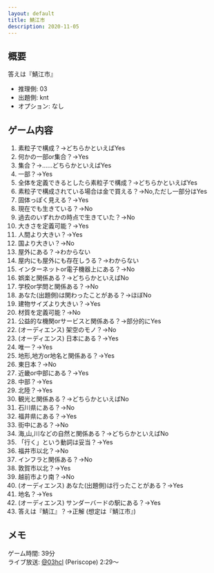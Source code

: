 ```yaml
---
layout: default
title: 鯖江市
description: 2020-11-05
---
```


## 概要

答えは『鯖江市』

- 推理側: 03
- 出題側: knt
- オプション: なし

## ゲーム内容

1. 素粒子で構成？→どちらかといえばYes
2. 何かの一部or集合？→Yes
3. 集合？→……どちらかといえばYes
4. 一部？→Yes
5. 全体を定義できるとしたら素粒子で構成？→どちらかといえばYes
6. 素粒子で構成されている場合は金で買える？→No,ただし一部分はYes
7. 固体っぽく見える？→Yes
8. 現在でも生きている？→No
9. 過去のいずれかの時点で生きていた？→No
10. 大きさを定義可能？→Yes
11. 人間より大きい？→Yes
12. 国より大きい？→No
13. 屋外にある？→わからない
14. 屋内にも屋外にも存在しうる？→わからない
15. インターネットor電子機器上にある？→No
16. 娯楽と関係ある？→どちらかといえばNo
17. 学校or学問と関係ある？→No
18. あなた(出題側)は関わったことがある？→ほぼNo
19. 建物サイズより大きい？→Yes
20. 材質を定義可能？→No
21. 公益的な機関orサービスと関係ある？→部分的にYes
22. (オーディエンス) 架空のモノ？→No
23. (オーディエンス) 日本にある？→Yes
24. 唯一？→Yes
25. 地形,地方or地名と関係ある？→Yes
26. 東日本？→No
27. 近畿or中部にある？→Yes
28. 中部？→Yes
29. 北陸？→Yes
30. 観光と関係ある？→どちらかといえばNo
31. 石川県にある？→No
32. 福井県にある？→Yes
33. 街中にある？→No
34. 海,山,川などの自然と関係ある？→どちらかといえばNo
35. 「行く」という動詞は妥当？→Yes
36. 福井市以北？→No
37. インフラと関係ある？→No
38. 敦賀市以北？→Yes
39. 越前市より南？→No
40. (オーディエンス) あなた(出題側)は行ったことがある？→Yes
41. 地名？→Yes
42. (オーディエンス) サンダーバードの駅にある？→Yes
43. 答えは『鯖江』？→正解 (想定は『鯖江市』)

## メモ

ゲーム時間: 39分  
ライブ放送: [@03hcl](https://www.periscope.tv/03hcl/1vOxwkdPkgbxB?t=2m29s) (Periscope) 2:29～
